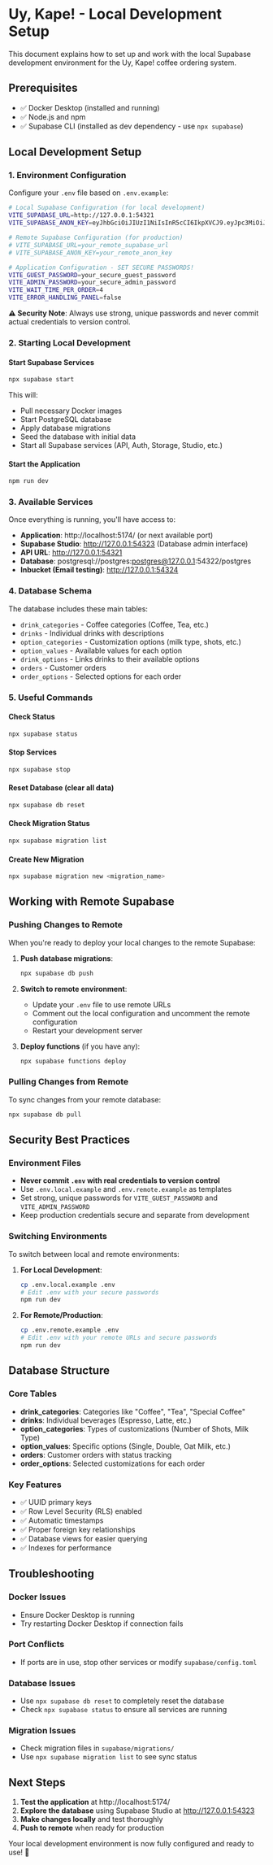 # Uy, Kape! - Local Development Setup

This document explains how to set up and work with the local Supabase development environment for the Uy, Kape! coffee ordering system.

## Prerequisites

- ✅ Docker Desktop (installed and running)
- ✅ Node.js and npm
- ✅ Supabase CLI (installed as dev dependency - use `npx supabase`)

## Local Development Setup

### 1. Environment Configuration

Configure your `.env` file based on `.env.example`:

```bash
# Local Supabase Configuration (for local development)
VITE_SUPABASE_URL=http://127.0.0.1:54321
VITE_SUPABASE_ANON_KEY=eyJhbGciOiJIUzI1NiIsInR5cCI6IkpXVCJ9.eyJpc3MiOiJzdXBhYmFzZS1kZW1vIiwicm9sZSI6ImFub24iLCJleHAiOjE5ODM4MTI5OTZ9.CRXP1A7WOeoJeXxjNni43kdQwgnWNReilDMblYTn_I0

# Remote Supabase Configuration (for production)
# VITE_SUPABASE_URL=your_remote_supabase_url
# VITE_SUPABASE_ANON_KEY=your_remote_anon_key

# Application Configuration - SET SECURE PASSWORDS!
VITE_GUEST_PASSWORD=your_secure_guest_password
VITE_ADMIN_PASSWORD=your_secure_admin_password
VITE_WAIT_TIME_PER_ORDER=4
VITE_ERROR_HANDLING_PANEL=false
```

**⚠️ Security Note**: Always use strong, unique passwords and never commit actual credentials to version control.

### 2. Starting Local Development

#### Start Supabase Services
```bash
npx supabase start
```

This will:
- Pull necessary Docker images
- Start PostgreSQL database
- Apply database migrations
- Seed the database with initial data
- Start all Supabase services (API, Auth, Storage, Studio, etc.)

#### Start the Application
```bash
npm run dev
```

### 3. Available Services

Once everything is running, you'll have access to:

- **Application**: http://localhost:5174/ (or next available port)
- **Supabase Studio**: http://127.0.0.1:54323 (Database admin interface)
- **API URL**: http://127.0.0.1:54321
- **Database**: postgresql://postgres:postgres@127.0.0.1:54322/postgres
- **Inbucket (Email testing)**: http://127.0.0.1:54324

### 4. Database Schema

The database includes these main tables:
- `drink_categories` - Coffee categories (Coffee, Tea, etc.)
- `drinks` - Individual drinks with descriptions
- `option_categories` - Customization options (milk type, shots, etc.)
- `option_values` - Available values for each option
- `drink_options` - Links drinks to their available options
- `orders` - Customer orders
- `order_options` - Selected options for each order

### 5. Useful Commands

#### Check Status
```bash
npx supabase status
```

#### Stop Services
```bash
npx supabase stop
```

#### Reset Database (clear all data)
```bash
npx supabase db reset
```

#### Check Migration Status
```bash
npx supabase migration list
```

#### Create New Migration
```bash
npx supabase migration new <migration_name>
```

## Working with Remote Supabase

### Pushing Changes to Remote

When you're ready to deploy your local changes to the remote Supabase:

1. **Push database migrations**:
   ```bash
   npx supabase db push
   ```

2. **Switch to remote environment**:
   - Update your `.env` file to use remote URLs
   - Comment out the local configuration and uncomment the remote configuration
   - Restart your development server

3. **Deploy functions** (if you have any):
   ```bash
   npx supabase functions deploy
   ```

### Pulling Changes from Remote

To sync changes from your remote database:

```bash
npx supabase db pull
```

## Security Best Practices

### Environment Files
- **Never commit `.env` with real credentials to version control**
- Use `.env.local.example` and `.env.remote.example` as templates
- Set strong, unique passwords for `VITE_GUEST_PASSWORD` and `VITE_ADMIN_PASSWORD`
- Keep production credentials secure and separate from development

### Switching Environments
To switch between local and remote environments:

1. **For Local Development**:
   ```bash
   cp .env.local.example .env
   # Edit .env with your secure passwords
   npm run dev
   ```

2. **For Remote/Production**:
   ```bash
   cp .env.remote.example .env
   # Edit .env with your remote URLs and secure passwords
   npm run dev
   ```

## Database Structure

### Core Tables
- **drink_categories**: Categories like "Coffee", "Tea", "Special Coffee"
- **drinks**: Individual beverages (Espresso, Latte, etc.)
- **option_categories**: Types of customizations (Number of Shots, Milk Type)
- **option_values**: Specific options (Single, Double, Oat Milk, etc.)
- **orders**: Customer orders with status tracking
- **order_options**: Selected customizations for each order

### Key Features
- ✅ UUID primary keys
- ✅ Row Level Security (RLS) enabled
- ✅ Automatic timestamps
- ✅ Proper foreign key relationships
- ✅ Database views for easier querying
- ✅ Indexes for performance

## Troubleshooting

### Docker Issues
- Ensure Docker Desktop is running
- Try restarting Docker Desktop if connection fails

### Port Conflicts
- If ports are in use, stop other services or modify `supabase/config.toml`

### Database Issues
- Use `npx supabase db reset` to completely reset the database
- Check `npx supabase status` to ensure all services are running

### Migration Issues
- Check migration files in `supabase/migrations/`
- Use `npx supabase migration list` to see sync status

## Next Steps

1. **Test the application** at http://localhost:5174/
2. **Explore the database** using Supabase Studio at http://127.0.0.1:54323
3. **Make changes locally** and test thoroughly
4. **Push to remote** when ready for production

Your local development environment is now fully configured and ready to use! 🎉